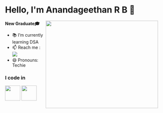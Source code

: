 # Hello, I'm Anandageethan R B 👋
**New Graduate🎓**
<img align="right" width="370" height="290" src="https://iconscout.com/lottie-animation/software-engineer-launching-code-6369144">
- 📚 I’m currently learning DSA
- 📫 Reach me :
<br /> [<img src="https://img.shields.io/badge/LinkedIn-0077B5?style=for-the-badge&logo=linkedin&logoColor=white" />]([https://www.linkedin.com/in/hareesh-r/](https://www.linkedin.com/in/anandageethan-r-b-b80334250/))
- 😄 Pronouns: Techie
### I code in
<img height="50" width="50" src="https://img.icons8.com/color/48/000000/java-coffee-cup-logo.png" /> <img height="50" width="50" src="https://img.icons8.com/color/48/000000/mysql-logo.png"/>




